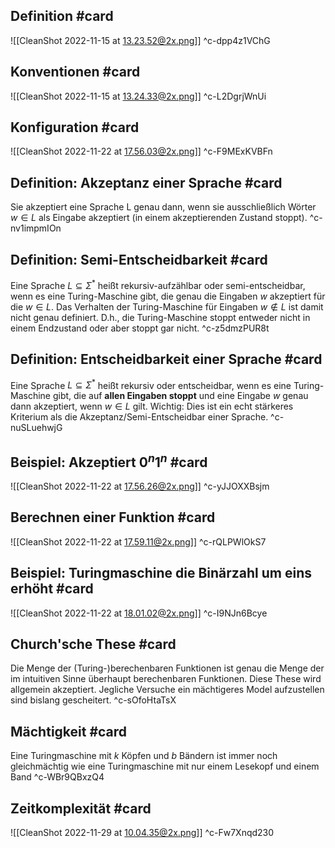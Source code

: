 ## Definition #card 
![[CleanShot 2022-11-15 at 13.23.52@2x.png]]
^c-dpp4z1VChG

## Konventionen #card 
![[CleanShot 2022-11-15 at 13.24.33@2x.png]]
^c-L2DgrjWnUi

## Konfiguration #card 
![[CleanShot 2022-11-22 at 17.56.03@2x.png]]
^c-F9MExKVBFn

## Definition: Akzeptanz einer Sprache #card 
Sie akzeptiert eine Sprache L genau dann, wenn sie ausschließlich Wörter $w \in L$ als Eingabe akzeptiert (in einem akzeptierenden Zustand stoppt).
^c-nv1impmIOn

## Definition: Semi-Entscheidbarkeit #card 
Eine Sprache $L \subseteq \Sigma^*$ heißt rekursiv-aufzählbar oder semi-entscheidbar, wenn es eine Turing-Maschine gibt, die genau die Eingaben $w$ akzeptiert für die $w \in L$.
Das Verhalten der Turing-Maschine für Eingaben $w \notin L$ ist damit nicht genau definiert. D.h., die Turing-Maschine stoppt entweder nicht in einem Endzustand oder aber stoppt gar nicht.
^c-z5dmzPUR8t

## Definition: Entscheidbarkeit einer Sprache #card 
Eine Sprache $L \subseteq \Sigma^*$ heißt rekursiv oder entscheidbar, wenn es eine Turing-Maschine gibt, die auf **allen Eingaben stoppt** und eine Eingabe $w$ genau dann akzeptiert, wenn $w \in L$ gilt.
Wichtig: Dies ist ein echt stärkeres Kriterium als die Akzeptanz/Semi-Entscheidbar einer Sprache.
^c-nuSLuehwjG

## Beispiel: Akzeptiert $0^n1^n$ #card 
![[CleanShot 2022-11-22 at 17.56.26@2x.png]]
^c-yJJOXXBsjm

## Berechnen einer Funktion #card 
![[CleanShot 2022-11-22 at 17.59.11@2x.png]]
^c-rQLPWlOkS7

## Beispiel: Turingmaschine die Binärzahl um eins erhöht #card 
![[CleanShot 2022-11-22 at 18.01.02@2x.png]]
^c-I9NJn6Bcye

## Church'sche These #card 
Die Menge der (Turing-)berechenbaren Funktionen ist genau die Menge der im intuitiven Sinne überhaupt berechenbaren Funktionen.
Diese These wird allgemein akzeptiert. Jegliche Versuche ein mächtigeres Model aufzustellen sind bislang gescheitert.
^c-sOfoHtaTsX

## Mächtigkeit #card 
Eine Turingmaschine mit $k$ Köpfen und $b$ Bändern ist immer noch gleichmächtig wie eine Turingmaschine mit nur einem Lesekopf und einem Band
^c-WBr9QBxzQ4

## Zeitkomplexität #card 
![[CleanShot 2022-11-29 at 10.04.35@2x.png]]
^c-Fw7Xnqd230